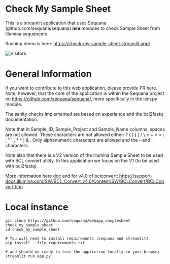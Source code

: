 # Check My Sample Sheet

This is a streamlit application that uses Sequana (github.com/sequana/sequana) **iem** modules to check Sample Sheet from Illumina sequencers.

Running demo is here: https://check-my-sample-sheet.streamlit.app/

![Visitors](https://api.visitorbadge.io/api/visitors?path=https%3A%2F%2Fcheck-my-sample-sheet.streamlit.app%2F&countColor=%23263759)


# General Information

If you want to contribute to this web application, please provide PR here. Note, however, that the core of the application is within the Sequana project on https://github.com/sequana/sequana/, more specifically in the iem.py module.

The sanity checks implemented are based on experience and the bcl2fastq documentation. 

Note that in Sample_ID, Sample_Project and Sample_Name columns, spaces are not allowed. These characters are not allowed  either: ? ( ) [ ] / \ = + < > : ; " ' , * ^ | & . Only alphanumeric characters are allowed and the - and _ characters.

Note also that there is a V2 version of the Illumina Sample Sheet to be used with BCL convert utility. In this application we focus on the V1 (to be used with bcl2fastq).


More information here [doc](https://support-docs.illumina.com/APP/AppBCLConvert_v1_3/Content/APP/DataSection_swBCL_swBS_appBCL.htm)
and for v4.0 of bclconvert: https://support-docs.illumina.com/SW/BCL_Convert_v4.0/Content/SW/BCLConvert/BCLConvert.htm


# Local instance
    
    git clone https://github.com/sequana/webapp_samplesheet check_my_sample_sheet
    cd check_my_sample_sheet

    # You will need to install requirements (sequana and streamlit)
    pip install --file requirements.txt

    # and should ne ready to test the appliction locally in your browser 
    streamlit run app.py


